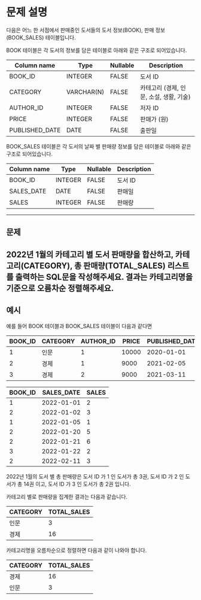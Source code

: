 # 문제 설명
다음은 어느 한 서점에서 판매중인 도서들의 도서 정보(BOOK), 판매 정보(BOOK_SALES) 테이블입니다.

BOOK 테이블은 각 도서의 정보를 담은 테이블로 아래와 같은 구조로 되어있습니다.

| Column name     | Type       | Nullable | Description                      |
|-----------------|------------|----------|----------------------------------|
| BOOK_ID         | INTEGER    | FALSE    | 도서 ID                          |
| CATEGORY        | VARCHAR(N) | FALSE    | 카테고리 (경제, 인문, 소설, 생활, 기술) |
| AUTHOR_ID       | INTEGER    | FALSE    | 저자 ID                          |
| PRICE           | INTEGER    | FALSE    | 판매가 (원)                      |
| PUBLISHED_DATE  | DATE       | FALSE    | 출판일                           |

BOOK_SALES 테이블은 각 도서의 날짜 별 판매량 정보를 담은 테이블로 아래와 같은 구조로 되어있습니다.

| Column name | Type    | Nullable | Description |
|-------------|---------|----------|-------------|
| BOOK_ID     | INTEGER | FALSE    | 도서 ID     |
| SALES_DATE  | DATE    | FALSE    | 판매일      |
| SALES       | INTEGER | FALSE    | 판매량      |
---
## 문제
2022년 1월의 카테고리 별 도서 판매량을 합산하고, 카테고리(CATEGORY), 총 판매량(TOTAL_SALES) 리스트를 출력하는 SQL문을 작성해주세요.
결과는 카테고리명을 기준으로 오름차순 정렬해주세요.
---
## 예시
예를 들어 BOOK 테이블과 BOOK_SALES 테이블이 다음과 같다면

| BOOK_ID | CATEGORY | AUTHOR_ID | PRICE | PUBLISHED_DATE |
|---------|----------|-----------|-------|----------------|
| 1       | 인문     | 1         | 10000 | 2020-01-01     |
| 2       | 경제     | 1         | 9000  | 2021-02-05     |
| 3       | 경제     | 2         | 9000  | 2021-03-11     |

| BOOK_ID | SALES_DATE | SALES |
|---------|------------|-------|
| 1       | 2022-01-01 | 2     |
| 2       | 2022-01-02 | 3     |
| 1       | 2022-01-05 | 1     |
| 2       | 2022-01-20 | 5     |
| 2       | 2022-01-21 | 6     |
| 3       | 2022-01-22 | 2     |
| 2       | 2022-02-11 | 3     |

2022년 1월의 도서 별 총 판매량은 도서 ID 가 1 인 도서가 총 3권, 도서 ID 가 2 인 도서가 총 14권 이고, 도서 ID 가 3 인 도서가 총 2권 입니다.

카테고리 별로 판매량을 집계한 결과는 다음과 같습니다.

| CATEGORY | TOTAL_SALES |
|----------|-------------|
| 인문     | 3           |
| 경제     | 16          |
카테고리명을 오름차순으로 정렬하면 다음과 같이 나와야 합니다.

| CATEGORY | TOTAL_SALES |
|----------|-------------|
| 경제     | 16          |
| 인문     | 3           |